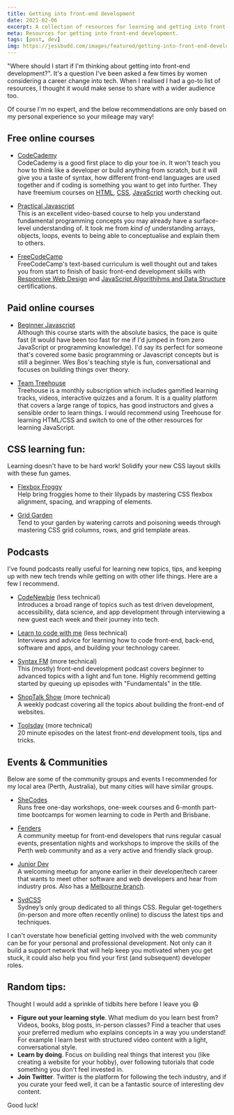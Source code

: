 ```yaml
---
title: Getting into front-end development
date: 2021-02-06
excerpt: A collection of resources for learning and getting into front-end web development based on my personal experiences. Includes online courses, podcasts, meetups and tips.
meta: Resources for getting into front-end development.
tags: [post, dev]
img: https://jessbudd.com/images/featured/getting-into-front-end-development.png
---
```


<!-- <p class="subtitle">Figuring out where to start when you want to get into web development can be overwhelming! Sometimes hearing what's worked for other people can make the process easier.</p> -->
<p class="subtitle">"Where should I start if I'm thinking about getting into front-end development?". It's a question I've been asked a few times by women considering a career change into tech. When I realised I had a go-to list of resources, I thought it would make sense to share with a wider audience too.  </p>

Of course I'm no expert, and the below recommendations are only based on my personal experience so your mileage may vary!

## Free online courses

- [CodeCademy](https://www.codecademy.com/) <br/>
  CodeCademy is a good first place to dip your toe in. It won't teach you how to think like a developer or build anything from scratch, but it will give you a taste of syntax, how different front-end languages are used together and if coding is something you want to get into further. They have freemium courses on [HTML](https://www.codecademy.com/learn/learn-html), [CSS](https://www.codecademy.com/learn/learn-css), [JavaScript](https://www.codecademy.com/learn/introduction-to-javascript) worth checking out.

- [Practical Javascript](https://watchandcode.com/p/practical-javascript) <br/>
  This is an excellent video-based course to help you understand fundamental programming concepts you may already have a surface-level understanding of. It took me from _kind of_ understanding arrays, objects, loops, events to being able to conceptualise and explain them to others.

- [FreeCodeCamp](https://www.freecodecamp.org/learn) <br/>
  FreeCodeCamp's text-based curriculum is well thought out and takes you from start to finish of basic front-end development skills with [Responsive Web Design](https://www.freecodecamp.org/learn/responsive-web-design/) and [JavaScript Algorithihms and Data Structure](https://www.freecodecamp.org/learn/javascript-algorithms-and-data-structures/) certifications.

## Paid online courses

- [Beginner Javascript](https://beginnerjavascript.com/) <br/>
  Although this course starts with the absolute basics, the pace is quite fast (it would have been too fast for me if I'd jumped in from zero JavaScript or programming knowledge). I'd say its perfect for someone that's covered some basic programming or Javascript concepts but is still a beginner. Wes Bos's teaching style is fun, conversational and focuses on building things over theory.

- [Team Treehouse](https://teamtreehouse.com/) <br/>
  Treehouse is a monthly subscription which includes gamified learning tracks, videos, interactive quizzes and a forum. It is a quality platform that covers a large range of topics, has good instructors and gives a sensible order to learn things. I would recommend using Treehouse for learning HTML/CSS and switch to one of the other resources for learning JavaScript.

## CSS learning fun:

Learning doesn't have to be hard work! Solidify your new CSS layout skills with these fun games.

- [Flexbox Froggy](https://codepip.com/games/flexbox-froggy/) <br/>
  Help bring froggies home to their lilypads by mastering CSS flexbox alignment, spacing, and wrapping of elements.

- [Grid Garden](https://codepip.com/games/grid-garden/) <br/>
  Tend to your garden by watering carrots and poisoning weeds through mastering CSS grid columns, rows, and grid template areas.

## Podcasts

I've found podcasts really useful for learning new topics, tips, and keeping up with new tech trends while getting on with other life things. Here are a few I recommend.

- [CodeNewbie](https://www.codenewbie.org/podcast) (less technical) <br>
  Introduces a broad range of topics such as test driven development, accessibility, data science, and app development through interviewing a new guest each week and their journey into tech.

- [Learn to code with me](https://learntocodewith.me/podcast/) (less technical) <br/>
  Interviews and advice for learning how to code front-end, back-end, software and apps, and building your technology career.

- [Syntax FM](https://syntax.fm/) (more technical)<br/>
  This (mostly) front-end development podcast covers beginner to advanced topics with a light and fun tone. Highly recommend getting started by queuing up episodes with "Fundamentals" in the title.

- [ShopTalk Show](https://shoptalkshow.com/) (more technical)<br/>
  A weekly podcast covering all the topics about building the front-end of websites.

- [Toolsday](https://spec.fm/podcasts/toolsday) (more technical)<br/>
  20 minute episodes on the latest front-end development tools, tips and tricks.

## Events & Communities

Below are some of the community groups and events I recommended for my local area (Perth, Australia), but many cities will have similar groups.

- [SheCodes](https://shecodes.com.au/) <br>
  Runs free one-day workshops, one-week courses and 6-month part-time bootcamps for women learning to code in Perth and Brisbane.

- [Fenders](https://www.meetup.com/Front-End-Web-Developers-Perth/) <br>
  A community meetup for front-end developers that runs regular casual events, presentation nights and workshops to improve the skills of the Perth web community and as a very active and friendly slack group.

- [Junior Dev](https://www.meetup.com/Junior-Developers-Perth/) <br/>
  A welcoming meetup for anyone earlier in their developer/tech career that wants to meet other software and web developers and hear from industry pros. Also has a [Melbourne branch](https://www.meetup.com/en-AU/Junior-Developers-Melbourne/).

- [SydCSS](https://www.meetup.com/SydCSS/) <br/>
  Sydney’s only group dedicated to all things CSS. Regular get-togethers (in-person and more often recently online) to discuss the latest tips and techniques.

I can't overstate how beneficial getting involved with the web community can be for your personal and professional development. Not only can it build a support network that will help keep you motivated when you get stuck, it could also help you find your first (and subsequent) developer roles.

## Random tips:

Thought I would add a sprinkle of tidbits here before I leave you 😄

- **Figure out your learning style**. What medium do you learn best from? Videos, books, blog posts, in-person classes? Find a teacher that uses your preferred medium who explains concepts in a way you understand! For example I learn best with structured video content with a light, conversational style.
- **Learn by doing**. Focus on building real things that interest you (like creating a website for your hobby), over following tutorials that code something you don't feel invested in.
- **Join Twitter**. Twitter is the platform for following the tech industry, and if you curate your feed well, it can be a fantastic source of interesting dev content.

Good luck!
